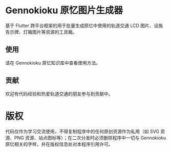 # Gennokioku 原忆图片生成器

基于 Flutter 跨平台框架的用于批量生成原忆中使用的轨道交通 LCD 图片、设施告示牌、灯箱图片等资源的工具箱。

## 使用

请在 Gennokioku 原忆知识库中查看使用方法。

## 贡献

欢迎有代码经验和热爱轨道交通的朋友参与到贡献中。

# 版权

代码仅作为学习交流使用，不得复制程序中的任何原创资源作为私用（如 SVG 资源、PNG 资源、站点图标等）；在二次分发时必须删除程序中一切与 Gennokioku 原忆相关的字样，并在版权信息处对本程序引用许可。